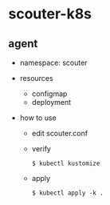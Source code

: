 # scouter-k8s

## agent

* namespace: scouter
* resources
  * configmap
  * deployment

* how to use
  * edit scouter.conf
  * verify

    ```
    $ kubectl kustomize
    ```

  * apply

    ```
    $ kubectl apply -k .
    ```
